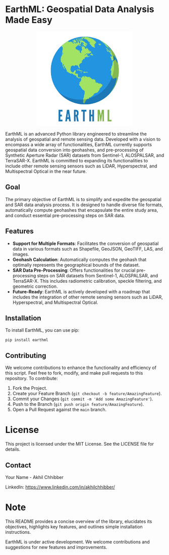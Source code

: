 # EarthML: Geospatial Data Analysis Made Easy
<p align="center">
  <img src="https://github.com/akhilchibber/earthml/blob/main/earthml_logo.png?raw=true" width="300" alt="earthml Logo">
</p>

EarthML is an advanced Python library engineered to streamline the analysis of geospatial and remote sensing data. Developed with a vision to encompass a wide array of functionalities, EarthML currently supports geospatial data conversion into geohashes, and pre-processing of Synthetic Aperture Radar (SAR) datasets from Sentinel-1, ALOSPALSAR, and TerraSAR-X. EarthML is committed to expanding its functionalities to include other remote sensing sensors such as LiDAR, Hyperspectral, and Multispectral Optical in the near future.

## Goal

The primary objective of EarthML is to simplify and expedite the geospatial and SAR data analysis process. It is designed to handle diverse file formats, automatically compute geohashes that encapsulate the entire study area, and conduct essential pre-processing steps on SAR data.

## Features

- **Support for Multiple Formats**: Facilitates the conversion of geospatial data in various formats such as Shapefile, GeoJSON, GeoTIFF, LAS, and images.
- **Geohash Calculation**: Automatically computes the geohash that optimally represents the geographical bounds of the dataset.
- **SAR Data Pre-Processing**: Offers functionalities for crucial pre-processing steps on SAR datasets from Sentinel-1, ALOSPALSAR, and TerraSAR-X. This includes radiometric calibration, speckle filtering, and geometric correction.
- **Future-Ready**: EarthML is actively developed with a roadmap that includes the integration of other remote sensing sensors such as LiDAR, Hyperspectral, and Multispectral Optical.

## Installation

To install EarthML, you can use pip:

```
pip install earthml
```





## Contributing

We welcome contributions to enhance the functionality and efficiency of this script. Feel free to fork, modify, and make pull requests to this repository. To contribute:

1. Fork the Project.
2. Create your Feature Branch (`git checkout -b feature/AmazingFeature`).
3. Commit your Changes (`git commit -m 'Add some AmazingFeature'`).
4. Push to the Branch (`git push origin feature/AmazingFeature`).
5. Open a Pull Request against the `main` branch.





# License
This project is licensed under the MIT License. See the LICENSE file for details.





## Contact

Your Name - Akhil Chhibber

LinkedIn: https://www.linkedin.com/in/akhilchhibber/






# Note
This README provides a concise overview of the library, elucidates its objectives, highlights key features, and outlines simple installation instructions.

EarthML is under active development. We welcome contributions and suggestions for new features and improvements.
